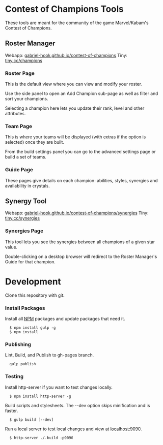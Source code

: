 # Contest of Champions Tools

  These tools are meant for the community of the game Marvel/Kabam's Contest of Champions.

## Roster Manager
  
  Webapp: [gabriel-hook.github.io/contest-of-champions](http://gabriel-hook.github.io/contest-of-champions/)
  Tiny: [tiny.cc/champions](http://tiny.cc/champions)

### Roster Page

  This is the default view where you can view and modify your roster.
    
  Use the side panel to open an Add Champion sub-page as well as filter and sort your champions.
    
  Selecting a champion here lets you update their rank, level and other attributes.

### Team Page

  This is where your teams will be displayed (with extras if the option is selected) once they are built.

  From the build settings panel you can go to the advanced settings page or build a set of teams.

### Guide Page

  These pages give details on each champion: abilities, styles, synergies and availability in crystals.
    
## Synergy Tool
  
  Webapp: [gabriel-hook.github.io/contest-of-champions/synergies](http://gabriel-hook.github.io/contest-of-champions/synergies)
  Tiny: [tiny.cc/synergies](http://tiny.cc/synergies)

### Synergies Page

  This tool lets you see the synergies between all champions of a given star value.
    
  Double-clicking on a desktop browser will redirect to the Roster Manager's Guide for that champion.

# Development

  Clone this repository with git.

### Install Packages

  Install all [NPM](https://www.npmjs.com/) packages and update packages that need it.

```
  $ npm install gulp -g
  $ npm install
```

### Publishing

  Lint, Build, and Publish to gh-pages branch.

```
  gulp publish
```

### Testing

  Install http-server if you want to test changes locally.

```
  $ npm install http-server -g
```

  Build scripts and stylesheets. The --dev option skips minification and is faster.
  
```
  $ gulp build [--dev]
```

  Run a local server to test local changes and view at [localhost:9090](http://localhost:9090).
  
```
  $ http-server ./.build -p9090
```
